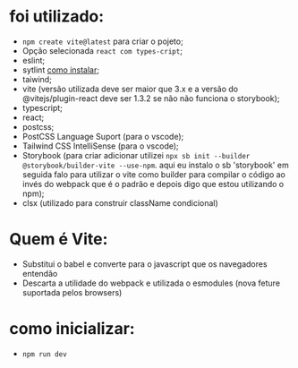 # foi utilizado: 
- `npm create vite@latest` para criar o pojeto;
- Opção selecionada `react com types-cript`;
- eslint;
- sytlint [como instalar](https://stylelint.io/user-guide/get-started);
- taiwind;
- vite (versão utilizada deve ser maior que 3.x e a versão do @vitejs/plugin-react deve ser 1.3.2 se não não funciona o storybook);
- typescript;
- react;
- postcss;
- PostCSS Language Suport (para o vscode);
- Tailwind CSS IntelliSense (para o vscode);
- Storybook (para criar adicionar utilizei `npx sb init --builder @storybook/builder-vite --use-npm`. aqui eu instalo o sb 'storybook' em seguida falo para utilizar o vite como builder para compilar o código ao invés do webpack que é o padrão e depois digo que estou utilizando o npm);
- clsx (utilizado para construir className condicional)

# Quem é Vite:
- Substitui o babel e converte para o javascript que os navegadores entendão
- Descarta a utilidade do webpack e utilizada o esmodules (nova feture suportada pelos browsers)

# como inicializar:
- `npm run dev`